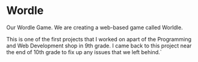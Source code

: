 # Wordle

Our Wordle Game. We are creating a web-based game called Worldle.

This is one of the first projects that I worked on apart of the Programming and Web Development shop in 9th grade.
I came back to this project near the end of 10th grade to fix up any issues that we left behind.`